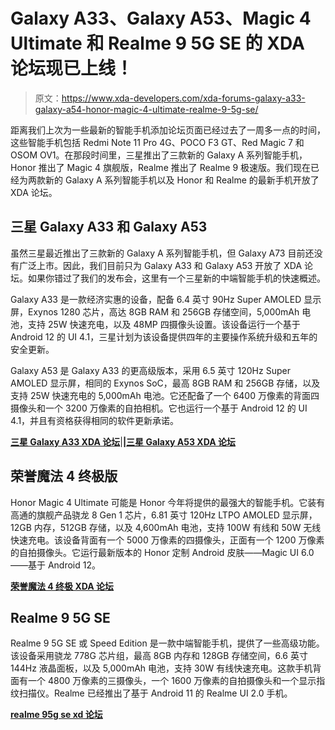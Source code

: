 # Galaxy A33、Galaxy A53、Magic 4 Ultimate 和 Realme 9 5G SE 的 XDA 论坛现已上线！

> 原文：<https://www.xda-developers.com/xda-forums-galaxy-a33-galaxy-a54-honor-magic-4-ultimate-realme-9-5g-se/>

距离我们上次为一些最新的智能手机添加论坛页面已经过去了一周多一点的时间，这些智能手机包括 Redmi Note 11 Pro 4G、POCO F3 GT、Red Magic 7 和 OSOM OV1。在那段时间里，三星推出了三款新的 Galaxy A 系列智能手机，Honor 推出了 Magic 4 旗舰版，Realme 推出了 Realme 9 极速版。我们现在已经为两款新的 Galaxy A 系列智能手机以及 Honor 和 Realme 的最新手机开放了 XDA 论坛。

## 三星 Galaxy A33 和 Galaxy A53

虽然三星最近推出了三款新的 Galaxy A 系列智能手机，但 Galaxy A73 目前还没有广泛上市。因此，我们目前只为 Galaxy A33 和 Galaxy A53 开放了 XDA 论坛。如果你错过了我们的发布会，这里有一个三星新的中端智能手机的快速概述。

Galaxy A33 是一款经济实惠的设备，配备 6.4 英寸 90Hz Super AMOLED 显示屏，Exynos 1280 芯片，高达 8GB RAM 和 256GB 存储空间，5,000mAh 电池，支持 25W 快速充电，以及 48MP 四摄像头设置。该设备运行一个基于 Android 12 的 UI 4.1，三星计划为该设备提供四年的主要操作系统升级和五年的安全更新。

Galaxy A53 是 Galaxy A33 的更高级版本，采用 6.5 英寸 120Hz Super AMOLED 显示屏，相同的 Exynos SoC，最高 8GB RAM 和 256GB 存储，以及支持 25W 快速充电的 5,000mAh 电池。它还配备了一个 6400 万像素的背面四摄像头和一个 3200 万像素的自拍相机。它也运行一个基于 Android 12 的 UI 4.1，并且有资格获得相同的软件更新承诺。

**[三星 Galaxy A33 XDA 论坛](https://forum.xda-developers.com/f/samsung-galaxy-a33.12571/)**|**|[三星 Galaxy A53 XDA 论坛](https://forum.xda-developers.com/f/samsung-galaxy-a53.12575/)**

## 荣誉魔法 4 终极版

Honor Magic 4 Ultimate 可能是 Honor 今年将提供的最强大的智能手机。它装有高通的旗舰产品骁龙 8 Gen 1 芯片，6.81 英寸 120Hz LTPO AMOLED 显示屏，12GB 内存，512GB 存储，以及 4,600mAh 电池，支持 100W 有线和 50W 无线快速充电。该设备背面有一个 5000 万像素的四摄像头，正面有一个 1200 万像素的自拍摄像头。它运行最新版本的 Honor 定制 Android 皮肤——Magic UI 6.0——基于 Android 12。

**[荣誉魔法 4 终极 XDA 论坛](https://forum.xda-developers.com/f/honor-magic-4-ultimate.12577/)**

## Realme 9 5G SE

Realme 9 5G SE 或 Speed Edition 是一款中端智能手机，提供了一些高级功能。该设备采用骁龙 778G 芯片组，最高 8GB 内存和 128GB 存储空间，6.6 英寸 144Hz 液晶面板，以及 5,000mAh 电池，支持 30W 有线快速充电。这款手机背面有一个 4800 万像素的三摄像头，一个 1600 万像素的自拍摄像头和一个显示指纹扫描仪。Realme 已经推出了基于 Android 11 的 Realme UI 2.0 手机。

**[realme 95g se xd 论坛](https://forum.xda-developers.com/f/realme-9-5g-se.12569/)**